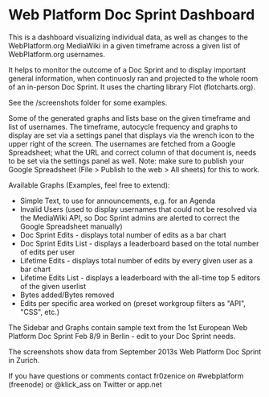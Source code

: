 Web Platform Doc Sprint Dashboard
=================================

This is a dashboard visualizing individual data, as well as changes to the WebPlatform.org MediaWiki in a given timeframe across a given list of WebPlatform.org usernames.

It helps to monitor the outcome of a Doc Sprint and to display important general information, when continuosly ran and projected to the whole room of an in-person Doc Sprint. It uses the charting library Flot (flotcharts.org).

See the /screenshots folder for some examples.

Some of the generated graphs and lists base on the given timeframe and list of usernames. The timeframe, autocycle frequency and graphs to display are set via a settings panel that displays via the wrench icon to the upper right of the screen. The usernames are fetched from a Google Spreadsheet; what the URL and correct column of that document is, needs to be set via the settings panel as well. Note: make sure to publish your Google Spreadsheet (File > Publish to the web > All sheets) for this to work.

Available Graphs (Examples, feel free to extend):
* Simple Text, to use for announcements, e.g. for an Agenda
* Invalid Users (used to display usernames that could not be resolved via the MediaWiki API, so Doc Sprint admins are alerted to correct the Google Spreadsheet manually)
* Doc Sprint Edits - displays total number of edits as a bar chart
* Doc Sprint Edits List - displays a leaderboard based on the total number of edits per user
* Lifetime Edits - displays total number of edits by every given user as a bar chart
* Lifetime Edits List - displays a leaderboard with the all-time top 5 editors of the given userlist 
* Bytes added/Bytes removed
* Edits per specific area worked on (preset workgroup filters as "API", "CSS", etc.)

The Sidebar and Graphs contain sample text from the 1st European Web Platform Doc Sprint Feb 8/9 in Berlin - edit to your Doc Sprint needs.

The screenshots show data from September 2013s Web Platform Doc Sprint in Zurich.

If you have questions or comments contact 
fr0zenice on #webplatform (freenode) or 
@klick_ass on Twitter or app.net
